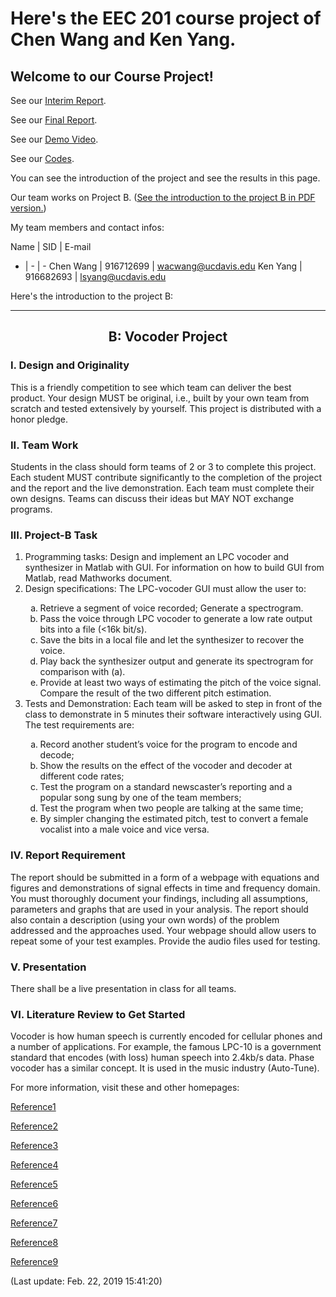 # Here's the EEC 201 course project of Chen Wang and Ken Yang.

## Welcome to our Course Project!

See our [Interim Report](InterimReport.html).

See our [Final Report](FinalReport.html).

See our [Demo Video](DemoVideo.mp4).

See our [Codes](https://github.com/eagle38394516/eec201courseproj).

You can see the introduction of the project and see the results in this page.

Our team works on Project B. ([See the introduction to the project B in PDF version.](Project2019B.pdf))

My team members and contact infos:

Name | SID | E-mail
- | - | -
Chen Wang | 916712699 | wacwang@ucdavis.edu
Ken Yang | 916682693 | lsyang@ucdavis.edu

Here's the introduction to the project B:

***

## <center>B: Vocoder Project</center>

### I. Design and Originality

This is a friendly competition to see which team can deliver the best product. Your design MUST be original, i.e., built by your own team from scratch and tested extensively by yourself. This project is distributed with a honor pledge.

### II. Team Work

Students in the class should form teams of 2 or 3 to complete this project. Each student MUST contribute significantly to the completion of the project and the report and the live demonstration. Each team must complete their own designs. Teams can discuss their ideas but MAY NOT exchange programs.

### III. Project-B Task

<ol>
<li type='1'>Programming tasks: Design and implement an LPC vocoder and synthesizer in Matlab with GUI. For information on how to build GUI from Matlab, read Mathworks document.</li>
<li type='1'>Design specifications: The LPC-vocoder GUI must allow the user to:</li>

<ol>
<li type='a'>Retrieve a segment of voice recorded; Generate a spectrogram.</li>
<li type='a'>Pass the voice through LPC vocoder to generate a low rate output bits into a file (&lt;16k bit/s).</li>
<li type='a'>Save the bits in a local file and let the synthesizer to recover the voice.</li>
<li type='a'>Play back the synthesizer output and generate its spectrogram for comparison with (a).</li>
<li type='a'>Provide at least two ways of estimating the pitch of the voice signal. Compare the result of the two different pitch estimation.</li>
</ol>

<li type='1'>Tests and Demonstration: Each team will be asked to step in front of the class to demonstrate in 5 minutes their software interactively using GUI. The test requirements are:</li>

<ol>
<li type='a'>Record another student’s voice for the program to encode and decode;</li>
<li type='a'>Show the results on the effect of the vocoder and decoder at different code rates;</li>
<li type='a'>Test the program on a standard newscaster’s reporting and a popular song sung by one of the team members;</li>
<li type='a'>Test the program when two people are talking at the same time;</li>
<li type='a'>By simpler changing the estimated pitch, test to convert a female vocalist into a male voice and vice versa. </li>
</ol>

</ol>

### IV. Report Requirement

The report should be submitted in a form of a webpage with equations and figures and demonstrations of signal effects in time and frequency domain. You must thoroughly document your findings, including all assumptions, parameters and graphs that are used in your analysis. The report should also contain a description (using your own words) of the problem addressed and the approaches used. Your webpage should allow users to repeat some of your test examples. Provide the audio files used for testing.

### V. Presentation

There shall be a live presentation in class for all teams.

### VI. Literature Review to Get Started
Vocoder is how human speech is currently encoded for cellular phones and a number of applications. For example, the famous LPC-10 is a government standard that encodes (with loss) human speech into 2.4kb/s data. Phase vocoder has a similar concept. It is used in the music industry (Auto-Tune).

For more information, visit these and other homepages:

[Reference1](http://www.data-compression.com/speech.html)

[Reference2](http://www.speech.cs.cmu.edu/comp.speech/Section3/Software/celp-3.2a.html)

[Reference3](http://searchworks.stanford.edu/view/2971130)

[Reference4](http://www.seas.ucla.edu/spapl/projects/ee214aW2002/1/report.html)

[Reference5](https://www.mathworks.com/matlabcentral/fileexchange/45321-lpc-vocoder)

[Reference6](https://www.mathworks.com/matlabcentral/fileexchange/52114-lpc-vocoder)

[Reference7](http://eeweb.poly.edu/iselesni/EL713/Speech/speech.pdf)

[Reference8](http://www.ece.ucsb.edu/Faculty/Rabiner/ece259/digital%20speech%20processing%20course/projects/LPC%20Vocoder%20Project.pdf)

[Reference9](http://www.ece.ucsb.edu/Faculty/Rabiner/ece259/digital%20speech%20processing%20course/Matlab%20Code/matlab_speech_2011_6tp.pdf)

(Last update: Feb. 22, 2019 15:41:20)
